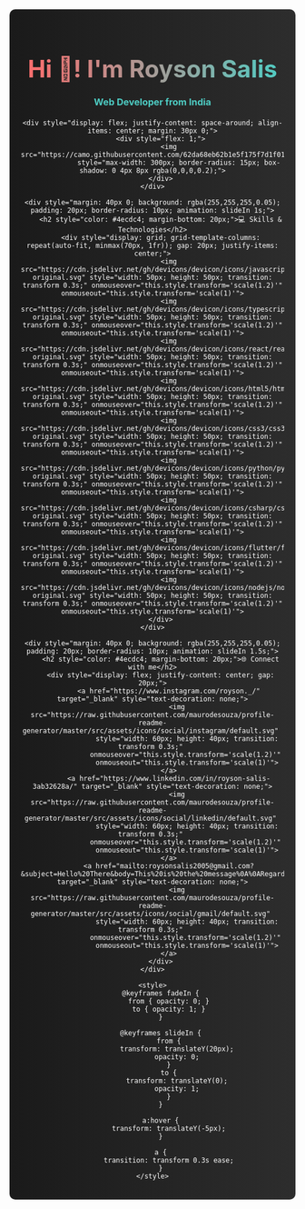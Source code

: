 <div align="center" style="background: linear-gradient(to right, #1a1a1a, #2d2d2d); padding: 20px; border-radius: 10px; color: white;">
    <div style="animation: fadeIn 2s;">
        <h1 style="font-size: 3em; margin-bottom: 10px; background: linear-gradient(to right, #ff6b6b, #4ecdc4); -webkit-background-clip: text; -webkit-text-fill-color: transparent;">
            Hi 👋! I'm Royson Salis
        </h1>
        <h3 style="color: #4ecdc4; margin-bottom: 20px;">Web Developer from India</h3>
    </div>

    <div style="display: flex; justify-content: space-around; align-items: center; margin: 30px 0;">
        <div style="flex: 1;">
            <img src="https://camo.githubusercontent.com/62da68eb62b1e5f175f7d1f0191dd89a653d7908feb22d37d4a0ab07365d6791/68747470733a2f2f6d656469612e67697068792e636f6d2f6d656469612f4d3967624264396e6244724f5475314d71782f67697068792e676966" 
                 style="max-width: 300px; border-radius: 15px; box-shadow: 0 4px 8px rgba(0,0,0,0.2);">
        </div>
    </div>

    <div style="margin: 40px 0; background: rgba(255,255,255,0.05); padding: 20px; border-radius: 10px; animation: slideIn 1s;">
        <h2 style="color: #4ecdc4; margin-bottom: 20px;">💻 Skills & Technologies</h2>
        <div style="display: grid; grid-template-columns: repeat(auto-fit, minmax(70px, 1fr)); gap: 20px; justify-items: center;">
            <img src="https://cdn.jsdelivr.net/gh/devicons/devicon/icons/javascript/javascript-original.svg" style="width: 50px; height: 50px; transition: transform 0.3s;" onmouseover="this.style.transform='scale(1.2)'" onmouseout="this.style.transform='scale(1)'">
            <img src="https://cdn.jsdelivr.net/gh/devicons/devicon/icons/typescript/typescript-original.svg" style="width: 50px; height: 50px; transition: transform 0.3s;" onmouseover="this.style.transform='scale(1.2)'" onmouseout="this.style.transform='scale(1)'">
            <img src="https://cdn.jsdelivr.net/gh/devicons/devicon/icons/react/react-original.svg" style="width: 50px; height: 50px; transition: transform 0.3s;" onmouseover="this.style.transform='scale(1.2)'" onmouseout="this.style.transform='scale(1)'">
            <img src="https://cdn.jsdelivr.net/gh/devicons/devicon/icons/html5/html5-original.svg" style="width: 50px; height: 50px; transition: transform 0.3s;" onmouseover="this.style.transform='scale(1.2)'" onmouseout="this.style.transform='scale(1)'">
            <img src="https://cdn.jsdelivr.net/gh/devicons/devicon/icons/css3/css3-original.svg" style="width: 50px; height: 50px; transition: transform 0.3s;" onmouseover="this.style.transform='scale(1.2)'" onmouseout="this.style.transform='scale(1)'">
            <img src="https://cdn.jsdelivr.net/gh/devicons/devicon/icons/python/python-original.svg" style="width: 50px; height: 50px; transition: transform 0.3s;" onmouseover="this.style.transform='scale(1.2)'" onmouseout="this.style.transform='scale(1)'">
            <img src="https://cdn.jsdelivr.net/gh/devicons/devicon/icons/csharp/csharp-original.svg" style="width: 50px; height: 50px; transition: transform 0.3s;" onmouseover="this.style.transform='scale(1.2)'" onmouseout="this.style.transform='scale(1)'">
            <img src="https://cdn.jsdelivr.net/gh/devicons/devicon/icons/flutter/flutter-original.svg" style="width: 50px; height: 50px; transition: transform 0.3s;" onmouseover="this.style.transform='scale(1.2)'" onmouseout="this.style.transform='scale(1)'">
            <img src="https://cdn.jsdelivr.net/gh/devicons/devicon/icons/nodejs/nodejs-original.svg" style="width: 50px; height: 50px; transition: transform 0.3s;" onmouseover="this.style.transform='scale(1.2)'" onmouseout="this.style.transform='scale(1)'">
        </div>
    </div>

    <div style="margin: 40px 0; background: rgba(255,255,255,0.05); padding: 20px; border-radius: 10px; animation: slideIn 1.5s;">
        <h2 style="color: #4ecdc4; margin-bottom: 20px;">🌐 Connect with me</h2>
        <div style="display: flex; justify-content: center; gap: 20px;">
            <a href="https://www.instagram.com/royson._/" target="_blank" style="text-decoration: none;">
                <img src="https://raw.githubusercontent.com/maurodesouza/profile-readme-generator/master/src/assets/icons/social/instagram/default.svg" 
                     style="width: 60px; height: 40px; transition: transform 0.3s;" 
                     onmouseover="this.style.transform='scale(1.2)'" 
                     onmouseout="this.style.transform='scale(1)'">
            </a>
            <a href="https://www.linkedin.com/in/royson-salis-3ab32628a/" target="_blank" style="text-decoration: none;">
                <img src="https://raw.githubusercontent.com/maurodesouza/profile-readme-generator/master/src/assets/icons/social/linkedin/default.svg" 
                     style="width: 60px; height: 40px; transition: transform 0.3s;" 
                     onmouseover="this.style.transform='scale(1.2)'" 
                     onmouseout="this.style.transform='scale(1)'">
            </a>
            <a href="mailto:roysonsalis2005@gmail.com?&subject=Hello%20There&body=This%20is%20the%20message%0A%0ARegards" target="_blank" style="text-decoration: none;">
                <img src="https://raw.githubusercontent.com/maurodesouza/profile-readme-generator/master/src/assets/icons/social/gmail/default.svg" 
                     style="width: 60px; height: 40px; transition: transform 0.3s;" 
                     onmouseover="this.style.transform='scale(1.2)'" 
                     onmouseout="this.style.transform='scale(1)'">
            </a>
        </div>
    </div>

    <style>
        @keyframes fadeIn {
            from { opacity: 0; }
            to { opacity: 1; }
        }

        @keyframes slideIn {
            from {
                transform: translateY(20px);
                opacity: 0;
            }
            to {
                transform: translateY(0);
                opacity: 1;
            }
        }

        a:hover {
            transform: translateY(-5px);
        }

        a {
            transition: transform 0.3s ease;
        }
    </style>
</div>
